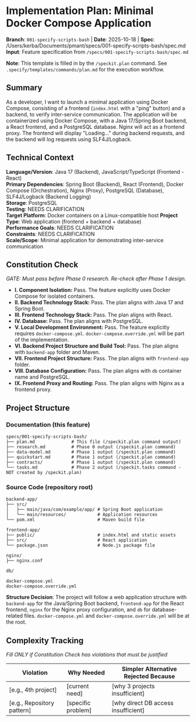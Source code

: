 # Implementation Plan: Minimal Docker Compose Application

**Branch**: `001-specify-scripts-bash` | **Date**: 2025-10-18 | **Spec**: /Users/kerba/Documents/pmant/specs/001-specify-scripts-bash/spec.md
**Input**: Feature specification from `/specs/001-specify-scripts-bash/spec.md`

**Note**: This template is filled in by the `/speckit.plan` command. See `.specify/templates/commands/plan.md` for the execution workflow.

## Summary

As a developer, I want to launch a minimal application using Docker Compose, consisting of a frontend (`index.html` with a "ping" button) and a backend, to verify inter-service communication. The application will be containerized using Docker Compose, with a Java 17/Spring Boot backend, a React frontend, and a PostgreSQL database. Nginx will act as a frontend proxy. The frontend will display "Loading..." during backend requests, and the backend will log requests using SLF4J/Logback.

## Technical Context

**Language/Version**: Java 17 (Backend), JavaScript/TypeScript (Frontend - React)  
**Primary Dependencies**: Spring Boot (Backend), React (Frontend), Docker Compose (Orchestration), Nginx (Proxy), PostgreSQL (Database), SLF4J/Logback (Backend Logging)  
**Storage**: PostgreSQL  
**Testing**: NEEDS CLARIFICATION  
**Target Platform**: Docker containers on a Linux-compatible host
**Project Type**: Web application (frontend + backend + database)  
**Performance Goals**: NEEDS CLARIFICATION  
**Constraints**: NEEDS CLARIFICATION  
**Scale/Scope**: Minimal application for demonstrating inter-service communication

## Constitution Check

*GATE: Must pass before Phase 0 research. Re-check after Phase 1 design.*

- **I. Component Isolation:** Pass. The feature explicitly uses Docker Compose for isolated containers.
- **II. Backend Technology Stack:** Pass. The plan aligns with Java 17 and Spring Boot.
- **III. Frontend Technology Stack:** Pass. The plan aligns with React.
- **IV. Database:** Pass. The plan aligns with PostgreSQL.
- **V. Local Development Environment:** Pass. The feature explicitly requires `docker-compose.yml`. `docker-compose.override.yml` will be part of the implementation.
- **VI. Backend Project Structure and Build Tool:** Pass. The plan aligns with `backend-app` folder and Maven.
- **VII. Frontend Project Structure:** Pass. The plan aligns with `frontend-app` folder.
- **VIII. Database Configuration:** Pass. The plan aligns with `db` container name and PostgreSQL.
- **IX. Frontend Proxy and Routing:** Pass. The plan aligns with Nginx as a frontend proxy.

## Project Structure

### Documentation (this feature)

```
specs/001-specify-scripts-bash/
├── plan.md              # This file (/speckit.plan command output)
├── research.md          # Phase 0 output (/speckit.plan command)
├── data-model.md        # Phase 1 output (/speckit.plan command)
├── quickstart.md        # Phase 1 output (/speckit.plan command)
├── contracts/           # Phase 1 output (/speckit.plan command)
└── tasks.md             # Phase 2 output (/speckit.tasks command - NOT created by /speckit.plan)
```

### Source Code (repository root)

```
backend-app/
├── src/
│   ├── main/java/com/example/app/ # Spring Boot application
│   └── main/resources/            # Application resources
└── pom.xml                        # Maven build file

frontend-app/
├── public/                        # index.html and static assets
├── src/                           # React application
└── package.json                   # Node.js package file

nginx/
├── nginx.conf

db/

docker-compose.yml
docker-compose.override.yml
```

**Structure Decision**: The project will follow a web application structure with `backend-app` for the Java/Spring Boot backend, `frontend-app` for the React frontend, `nginx` for the Nginx proxy configuration, and `db` for database-related files. `docker-compose.yml` and `docker-compose.override.yml` will be at the root.

## Complexity Tracking

*Fill ONLY if Constitution Check has violations that must be justified*

| Violation | Why Needed | Simpler Alternative Rejected Because |
|-----------|------------|-------------------------------------|
| [e.g., 4th project] | [current need] | [why 3 projects insufficient] |
| [e.g., Repository pattern] | [specific problem] | [why direct DB access insufficient] |